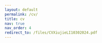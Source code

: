 ```yaml
---
layout: default
permalink: /cv/
title: cv
nav: true
nav_order: 4
redirect_to: /files/CVXiujieLI10302024.pdf
---
```

